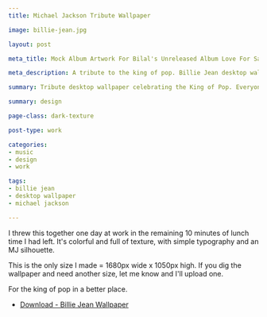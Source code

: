 ```yaml
---
title: Michael Jackson Tribute Wallpaper

image: billie-jean.jpg

layout: post

meta_title: Mock Album Artwork For Bilal's Unreleased Album Love For Sale

meta_description: A tribute to the king of pop. Billie Jean desktop wallpaper image.

summary: Tribute desktop wallpaper celebrating the King of Pop. Everyone loves some Michael Jackson, right?

summary: design

page-class: dark-texture

post-type: work

categories:
- music
- design
- work

tags:
- billie jean
- desktop wallpaper
- michael jackson

---
```


I threw this together one day at work in the remaining 10 minutes of lunch time I had left. It's colorful and full of texture, with simple typography and an MJ silhouette.

This is the only size I made = 1680px wide x 1050px high.
If you dig the wallpaper and need another size, let me know and I'll upload one.

For the king of pop in a better place.

<ul class="downloads">
  <li><a href="/assets/downloads/blog/images/billie-jean.jpg">Download - Billie Jean Wallpaper</a></li>
</ul>

